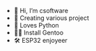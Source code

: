 - 👋 Hi, I’m csoftware
- 👀 Creating various project
- 💞️ Loves Python
- 🧑‍💻 Install Gentoo
- 🛠️ ESP32 enjoyeer
